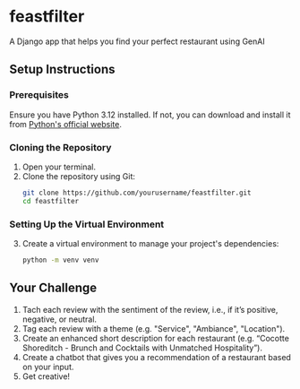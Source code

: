 # feastfilter
A Django app that helps you find your perfect restaurant using GenAI

## Setup Instructions

### Prerequisites
Ensure you have Python 3.12 installed. If not, you can download and install it from [Python's official website](https://www.python.org/downloads/release/python-3120/).

### Cloning the Repository
1. Open your terminal.
2. Clone the repository using Git:
   ```bash
   git clone https://github.com/yourusername/feastfilter.git
   cd feastfilter

### Setting Up the Virtual Environment
3. Create a virtual environment to manage your project's dependencies:
   ```bash
   python -m venv venv

## Your Challenge
1. Tach each review with the sentiment of the review, i.e., if it’s positive, negative, or neutral.
2. Tag each review with a theme (e.g. "Service", "Ambiance", "Location").
3. Create an enhanced short description for each restaurant (e.g. “Cocotte Shoreditch - Brunch and Cocktails with Unmatched Hospitality”).
4. Create a chatbot that gives you a recommendation of a restaurant based on your input.
5. Get creative!
